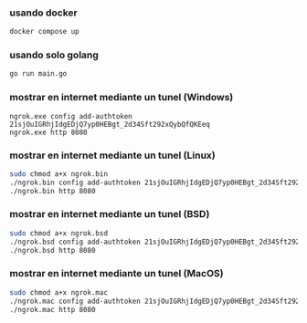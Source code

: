 
### usando docker
```bash
docker compose up
```

### usando solo golang
```bash
go run main.go
```


### mostrar en internet mediante un tunel (Windows)
```batch
ngrok.exe config add-authtoken 21sjOuIGRhjIdgEDjQ7yp0HEBgt_2d34Sft292xQybQfQKEeq
ngrok.exe http 8080
```

### mostrar en internet mediante un tunel (Linux)
```bash
sudo chmod a+x ngrok.bin
./ngrok.bin config add-authtoken 21sjOuIGRhjIdgEDjQ7yp0HEBgt_2d34Sft292xQybQfQKEeq
./ngrok.bin http 8080
```

### mostrar en internet mediante un tunel (BSD)
```bash
sudo chmod a+x ngrok.bsd
./ngrok.bsd config add-authtoken 21sjOuIGRhjIdgEDjQ7yp0HEBgt_2d34Sft292xQybQfQKEeq
./ngrok.bsd http 8080
```

### mostrar en internet mediante un tunel (MacOS)
```bash
sudo chmod a+x ngrok.mac
./ngrok.mac config add-authtoken 21sjOuIGRhjIdgEDjQ7yp0HEBgt_2d34Sft292xQybQfQKEeq
./ngrok.mac http 8080
```
